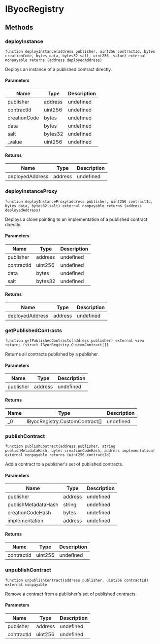 # IByocRegistry









## Methods

### deployInstance

```solidity
function deployInstance(address publisher, uint256 contractId, bytes creationCode, bytes data, bytes32 salt, uint256 _value) external nonpayable returns (address deployedAddress)
```

Deploys an instance of a published contract directly.



#### Parameters

| Name | Type | Description |
|---|---|---|
| publisher | address | undefined
| contractId | uint256 | undefined
| creationCode | bytes | undefined
| data | bytes | undefined
| salt | bytes32 | undefined
| _value | uint256 | undefined

#### Returns

| Name | Type | Description |
|---|---|---|
| deployedAddress | address | undefined

### deployInstanceProxy

```solidity
function deployInstanceProxy(address publisher, uint256 contractId, bytes data, bytes32 salt) external nonpayable returns (address deployedAddress)
```

Deploys a clone pointing to an implementation of a published contract directly.



#### Parameters

| Name | Type | Description |
|---|---|---|
| publisher | address | undefined
| contractId | uint256 | undefined
| data | bytes | undefined
| salt | bytes32 | undefined

#### Returns

| Name | Type | Description |
|---|---|---|
| deployedAddress | address | undefined

### getPublishedContracts

```solidity
function getPublishedContracts(address publisher) external view returns (struct IByocRegistry.CustomContract[])
```

Returns all contracts published by a publisher.



#### Parameters

| Name | Type | Description |
|---|---|---|
| publisher | address | undefined

#### Returns

| Name | Type | Description |
|---|---|---|
| _0 | IByocRegistry.CustomContract[] | undefined

### publishContract

```solidity
function publishContract(address publisher, string publishMetadataHash, bytes creationCodeHash, address implementation) external nonpayable returns (uint256 contractId)
```

Add a contract to a publisher&#39;s set of published contracts.



#### Parameters

| Name | Type | Description |
|---|---|---|
| publisher | address | undefined
| publishMetadataHash | string | undefined
| creationCodeHash | bytes | undefined
| implementation | address | undefined

#### Returns

| Name | Type | Description |
|---|---|---|
| contractId | uint256 | undefined

### unpublishContract

```solidity
function unpublishContract(address publisher, uint256 contractId) external nonpayable
```

Remove a contract from a publisher&#39;s set of published contracts.



#### Parameters

| Name | Type | Description |
|---|---|---|
| publisher | address | undefined
| contractId | uint256 | undefined




